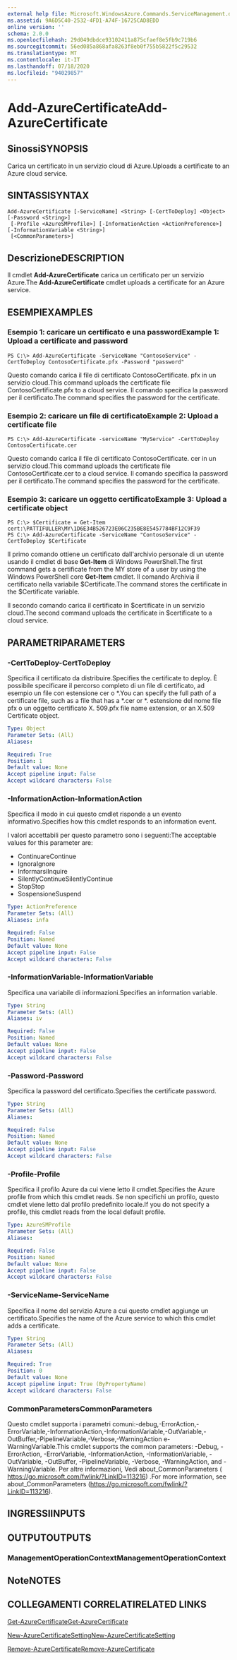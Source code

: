 ```yaml
---
external help file: Microsoft.WindowsAzure.Commands.ServiceManagement.dll-Help.xml
ms.assetid: 9A6D5C40-2532-4FD1-A74F-16725CAD8EDD
online version: ''
schema: 2.0.0
ms.openlocfilehash: 29d049dbdce93102411a875cfaef8e5fb9c719b6
ms.sourcegitcommit: 56ed085a868afa8263f8eb0f755b5822f5c29532
ms.translationtype: MT
ms.contentlocale: it-IT
ms.lasthandoff: 07/18/2020
ms.locfileid: "94029857"
---
```

# <span data-ttu-id="e4309-101">Add-AzureCertificate</span><span class="sxs-lookup"><span data-stu-id="e4309-101">Add-AzureCertificate</span></span>

## <span data-ttu-id="e4309-102">Sinossi</span><span class="sxs-lookup"><span data-stu-id="e4309-102">SYNOPSIS</span></span>
<span data-ttu-id="e4309-103">Carica un certificato in un servizio cloud di Azure.</span><span class="sxs-lookup"><span data-stu-id="e4309-103">Uploads a certificate to an Azure cloud service.</span></span>

## <span data-ttu-id="e4309-104">SINTASSI</span><span class="sxs-lookup"><span data-stu-id="e4309-104">SYNTAX</span></span>

```
Add-AzureCertificate [-ServiceName] <String> [-CertToDeploy] <Object> [-Password <String>]
 [-Profile <AzureSMProfile>] [-InformationAction <ActionPreference>] [-InformationVariable <String>]
 [<CommonParameters>]
```

## <span data-ttu-id="e4309-105">Descrizione</span><span class="sxs-lookup"><span data-stu-id="e4309-105">DESCRIPTION</span></span>
<span data-ttu-id="e4309-106">Il cmdlet **Add-AzureCertificate** carica un certificato per un servizio Azure.</span><span class="sxs-lookup"><span data-stu-id="e4309-106">The **Add-AzureCertificate** cmdlet uploads a certificate for an Azure service.</span></span>

## <span data-ttu-id="e4309-107">ESEMPI</span><span class="sxs-lookup"><span data-stu-id="e4309-107">EXAMPLES</span></span>

### <span data-ttu-id="e4309-108">Esempio 1: caricare un certificato e una password</span><span class="sxs-lookup"><span data-stu-id="e4309-108">Example 1: Upload a certificate and password</span></span>
```
PS C:\> Add-AzureCertificate -ServiceName "ContosoService" -CertToDeploy ContosoCertificate.pfx -Password "password"
```

<span data-ttu-id="e4309-109">Questo comando carica il file di certificato ContosoCertificate. pfx in un servizio cloud.</span><span class="sxs-lookup"><span data-stu-id="e4309-109">This command uploads the certificate file ContosoCertificate.pfx to a cloud service.</span></span>
<span data-ttu-id="e4309-110">Il comando specifica la password per il certificato.</span><span class="sxs-lookup"><span data-stu-id="e4309-110">The command specifies the password for the certificate.</span></span>

### <span data-ttu-id="e4309-111">Esempio 2: caricare un file di certificato</span><span class="sxs-lookup"><span data-stu-id="e4309-111">Example 2: Upload a certificate file</span></span>
```
PS C:\> Add-AzureCertificate -serviceName "MyService" -CertToDeploy ContosoCertificate.cer
```

<span data-ttu-id="e4309-112">Questo comando carica il file di certificato ContosoCertificate. cer in un servizio cloud.</span><span class="sxs-lookup"><span data-stu-id="e4309-112">This command uploads the certificate file ContosoCertificate.cer to a cloud service.</span></span>
<span data-ttu-id="e4309-113">Il comando specifica la password per il certificato.</span><span class="sxs-lookup"><span data-stu-id="e4309-113">The command specifies the password for the certificate.</span></span>

### <span data-ttu-id="e4309-114">Esempio 3: caricare un oggetto certificato</span><span class="sxs-lookup"><span data-stu-id="e4309-114">Example 3: Upload a certificate object</span></span>
```
PS C:\> $Certificate = Get-Item cert:\PATTIFULLER\MY\1D6E34B526723E06C235BE8E5457784BF12C9F39
PS C:\> Add-AzureCertificate -ServiceName "ContosoService" -CertToDeploy $Certificate
```

<span data-ttu-id="e4309-115">Il primo comando ottiene un certificato dall'archivio personale di un utente usando il cmdlet di base **Get-Item** di Windows PowerShell.</span><span class="sxs-lookup"><span data-stu-id="e4309-115">The first command gets a certificate from the MY store of a user by using the Windows PowerShell core **Get-Item** cmdlet.</span></span>
<span data-ttu-id="e4309-116">Il comando Archivia il certificato nella variabile $Certificate.</span><span class="sxs-lookup"><span data-stu-id="e4309-116">The command stores the certificate in the $Certificate variable.</span></span>

<span data-ttu-id="e4309-117">Il secondo comando carica il certificato in $certificate in un servizio cloud.</span><span class="sxs-lookup"><span data-stu-id="e4309-117">The second command uploads the certificate in $certificate to a cloud service.</span></span>

## <span data-ttu-id="e4309-118">PARAMETRI</span><span class="sxs-lookup"><span data-stu-id="e4309-118">PARAMETERS</span></span>

### <span data-ttu-id="e4309-119">-CertToDeploy</span><span class="sxs-lookup"><span data-stu-id="e4309-119">-CertToDeploy</span></span>
<span data-ttu-id="e4309-120">Specifica il certificato da distribuire.</span><span class="sxs-lookup"><span data-stu-id="e4309-120">Specifies the certificate to deploy.</span></span>
<span data-ttu-id="e4309-121">È possibile specificare il percorso completo di un file di certificato, ad esempio un file con estensione cer o \*.</span><span class="sxs-lookup"><span data-stu-id="e4309-121">You can specify the full path of a certificate file, such as a file that has a \*.cer or \*.</span></span>
<span data-ttu-id="e4309-122">estensione del nome file pfx o un oggetto certificato X. 509.</span><span class="sxs-lookup"><span data-stu-id="e4309-122">pfx file name extension, or an X.509 Certificate object.</span></span>

```yaml
Type: Object
Parameter Sets: (All)
Aliases: 

Required: True
Position: 1
Default value: None
Accept pipeline input: False
Accept wildcard characters: False
```

### <span data-ttu-id="e4309-123">-InformationAction</span><span class="sxs-lookup"><span data-stu-id="e4309-123">-InformationAction</span></span>
<span data-ttu-id="e4309-124">Specifica il modo in cui questo cmdlet risponde a un evento informativo.</span><span class="sxs-lookup"><span data-stu-id="e4309-124">Specifies how this cmdlet responds to an information event.</span></span>

<span data-ttu-id="e4309-125">I valori accettabili per questo parametro sono i seguenti:</span><span class="sxs-lookup"><span data-stu-id="e4309-125">The acceptable values for this parameter are:</span></span>

- <span data-ttu-id="e4309-126">Continuare</span><span class="sxs-lookup"><span data-stu-id="e4309-126">Continue</span></span>
- <span data-ttu-id="e4309-127">Ignora</span><span class="sxs-lookup"><span data-stu-id="e4309-127">Ignore</span></span>
- <span data-ttu-id="e4309-128">Informarsi</span><span class="sxs-lookup"><span data-stu-id="e4309-128">Inquire</span></span>
- <span data-ttu-id="e4309-129">SilentlyContinue</span><span class="sxs-lookup"><span data-stu-id="e4309-129">SilentlyContinue</span></span>
- <span data-ttu-id="e4309-130">Stop</span><span class="sxs-lookup"><span data-stu-id="e4309-130">Stop</span></span>
- <span data-ttu-id="e4309-131">Sospensione</span><span class="sxs-lookup"><span data-stu-id="e4309-131">Suspend</span></span>

```yaml
Type: ActionPreference
Parameter Sets: (All)
Aliases: infa

Required: False
Position: Named
Default value: None
Accept pipeline input: False
Accept wildcard characters: False
```

### <span data-ttu-id="e4309-132">-InformationVariable</span><span class="sxs-lookup"><span data-stu-id="e4309-132">-InformationVariable</span></span>
<span data-ttu-id="e4309-133">Specifica una variabile di informazioni.</span><span class="sxs-lookup"><span data-stu-id="e4309-133">Specifies an information variable.</span></span>

```yaml
Type: String
Parameter Sets: (All)
Aliases: iv

Required: False
Position: Named
Default value: None
Accept pipeline input: False
Accept wildcard characters: False
```

### <span data-ttu-id="e4309-134">-Password</span><span class="sxs-lookup"><span data-stu-id="e4309-134">-Password</span></span>
<span data-ttu-id="e4309-135">Specifica la password del certificato.</span><span class="sxs-lookup"><span data-stu-id="e4309-135">Specifies the certificate password.</span></span>

```yaml
Type: String
Parameter Sets: (All)
Aliases: 

Required: False
Position: Named
Default value: None
Accept pipeline input: False
Accept wildcard characters: False
```

### <span data-ttu-id="e4309-136">-Profile</span><span class="sxs-lookup"><span data-stu-id="e4309-136">-Profile</span></span>
<span data-ttu-id="e4309-137">Specifica il profilo Azure da cui viene letto il cmdlet.</span><span class="sxs-lookup"><span data-stu-id="e4309-137">Specifies the Azure profile from which this cmdlet reads.</span></span>
<span data-ttu-id="e4309-138">Se non specifichi un profilo, questo cmdlet viene letto dal profilo predefinito locale.</span><span class="sxs-lookup"><span data-stu-id="e4309-138">If you do not specify a profile, this cmdlet reads from the local default profile.</span></span>

```yaml
Type: AzureSMProfile
Parameter Sets: (All)
Aliases: 

Required: False
Position: Named
Default value: None
Accept pipeline input: False
Accept wildcard characters: False
```

### <span data-ttu-id="e4309-139">-ServiceName</span><span class="sxs-lookup"><span data-stu-id="e4309-139">-ServiceName</span></span>
<span data-ttu-id="e4309-140">Specifica il nome del servizio Azure a cui questo cmdlet aggiunge un certificato.</span><span class="sxs-lookup"><span data-stu-id="e4309-140">Specifies the name of the Azure service to which this cmdlet adds a certificate.</span></span>

```yaml
Type: String
Parameter Sets: (All)
Aliases: 

Required: True
Position: 0
Default value: None
Accept pipeline input: True (ByPropertyName)
Accept wildcard characters: False
```

### <span data-ttu-id="e4309-141">CommonParameters</span><span class="sxs-lookup"><span data-stu-id="e4309-141">CommonParameters</span></span>
<span data-ttu-id="e4309-142">Questo cmdlet supporta i parametri comuni:-debug,-ErrorAction,-ErrorVariable,-InformationAction,-InformationVariable,-OutVariable,-OutBuffer,-PipelineVariable,-Verbose,-WarningAction e-WarningVariable.</span><span class="sxs-lookup"><span data-stu-id="e4309-142">This cmdlet supports the common parameters: -Debug, -ErrorAction, -ErrorVariable, -InformationAction, -InformationVariable, -OutVariable, -OutBuffer, -PipelineVariable, -Verbose, -WarningAction, and -WarningVariable.</span></span> <span data-ttu-id="e4309-143">Per altre informazioni, Vedi about_CommonParameters ( https://go.microsoft.com/fwlink/?LinkID=113216) .</span><span class="sxs-lookup"><span data-stu-id="e4309-143">For more information, see about_CommonParameters (https://go.microsoft.com/fwlink/?LinkID=113216).</span></span>

## <span data-ttu-id="e4309-144">INGRESSI</span><span class="sxs-lookup"><span data-stu-id="e4309-144">INPUTS</span></span>

## <span data-ttu-id="e4309-145">OUTPUT</span><span class="sxs-lookup"><span data-stu-id="e4309-145">OUTPUTS</span></span>

### <span data-ttu-id="e4309-146">ManagementOperationContext</span><span class="sxs-lookup"><span data-stu-id="e4309-146">ManagementOperationContext</span></span>

## <span data-ttu-id="e4309-147">Note</span><span class="sxs-lookup"><span data-stu-id="e4309-147">NOTES</span></span>

## <span data-ttu-id="e4309-148">COLLEGAMENTI CORRELATI</span><span class="sxs-lookup"><span data-stu-id="e4309-148">RELATED LINKS</span></span>

[<span data-ttu-id="e4309-149">Get-AzureCertificate</span><span class="sxs-lookup"><span data-stu-id="e4309-149">Get-AzureCertificate</span></span>](./Get-AzureCertificate.md)

[<span data-ttu-id="e4309-150">New-AzureCertificateSetting</span><span class="sxs-lookup"><span data-stu-id="e4309-150">New-AzureCertificateSetting</span></span>](./New-AzureCertificateSetting.md)

[<span data-ttu-id="e4309-151">Remove-AzureCertificate</span><span class="sxs-lookup"><span data-stu-id="e4309-151">Remove-AzureCertificate</span></span>](./Remove-AzureCertificate.md)


